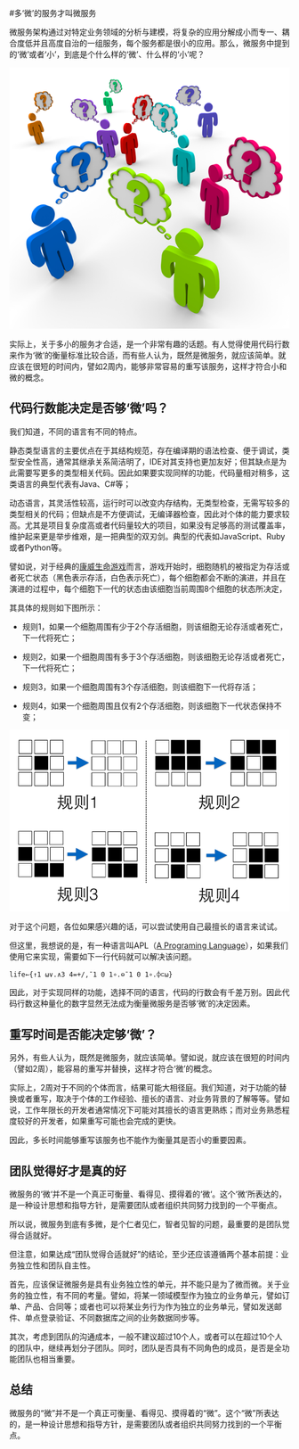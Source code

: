 #多‘微’的服务才叫微服务

微服务架构通过对特定业务领域的分析与建模，将复杂的应用分解成小而专一、耦合度低并且高度自治的一组服务，每个服务都是很小的应用。那么，微服务中提到的‘微’或者‘小’，到底是个什么样的‘微’、什么样的‘小’呢？

<img src="images/confuse-how-small-800-600.png" />

实际上，关于多小的服务才合适，是一个非常有趣的话题。有人觉得使用代码行数来作为‘微’的衡量标准比较合适，而有些人认为，既然是微服务，就应该简单。就应该在很短的时间内，譬如2周内，能够非常容易的重写该服务，这样才符合小和微的概念。

## 代码行数能决定是否够‘微’吗？

我们知道，不同的语言有不同的特点。

静态类型语言的主要优点在于其结构规范，存在编译期的语法检查、便于调试，类型安全性高，通常其继承关系简洁明了，IDE对其支持也更加友好；但其缺点是为此需要写更多的类型相关代码。因此如果要实现同样的功能，代码量相对稍多，这类语言的典型代表有Java、C#等；

动态语言，其灵活性较高，运行时可以改变内存结构，无类型检查，无需写较多的类型相关的代码；但缺点是不方便调试，无编译器检查，因此对个体的能力要求较高。尤其是项目复杂度高或者代码量较大的项目，如果没有足够高的测试覆盖率，维护起来更是举步维艰，是一把典型的双刃剑。典型的代表如JavaScript、Ruby或者Python等。

譬如说，对于经典的[康威生命游戏](http://zh.wikipedia.org/wiki/%E5%BA%B7%E5%A8%81%E7%94%9F%E5%91%BD%E6%B8%B8%E6%88%8F)而言，游戏开始时，细胞随机的被指定为存活或者死亡状态（黑色表示存活，白色表示死亡），每个细胞都会不断的演进，并且在演进的过程中，每个细胞下一代的状态由该细胞当前周围8个细胞的状态所决定，

其具体的规则如下图所示：

  * 规则1，如果一个细胞周围有少于2个存活细胞，则该细胞无论存活或者死亡，下一代将死亡；

  * 规则2，如果一个细胞周围有多于3个存活细胞，则该细胞无论存活或者死亡，下一代将死亡；

  * 规则3，如果一个细胞周围有3个存活细胞，则该细胞下一代将存活；

  * 规则4，如果一个细胞周围且仅有2个存活细胞，则该细胞下一代状态保持不变；

<img src="images/conwey-problem-description-800-600.png" />

对于这个问题，各位如果感兴趣的话，可以尝试使用自己最擅长的语言来试试。

但这里，我想说的是，有一种语言叫APL（[A Programing Language](http://en.wikipedia.org/wiki/APL_\(programming_language\))），如果我们使用它来实现，需要如下一行代码就可以解决该问题。

```
life←{↑1 ⍵∨.∧3 4=+/,¯1 0 1∘.⊖¯1 0 1∘.⌽⊂⍵}

```

因此，对于实现同样的功能，选择不同的语言，代码的行数会有千差万别。因此代码行数这种量化的数字显然无法成为衡量微服务是否够‘微’的决定因素。


## 重写时间是否能决定够‘微’？

另外，有些人认为，既然是微服务，就应该简单。譬如说，就应该在很短的时间内（譬如2周），能容易的重写并替换，这样才符合‘微’的概念。

实际上，2周对于不同的个体而言，结果可能大相径庭。我们知道，对于功能的替换或者重写，取决于个体的工作经验、擅长的语言、对业务背景的了解等等。譬如说，工作年限长的开发者通常情况下可能对其擅长的语言更熟练；而对业务熟悉程度较好的开发者，如果重写可能也会完成的更快。

因此，多长时间能够重写该服务也不能作为衡量其是否小的重要因素。

## 团队觉得好才是真的好

微服务的‘微‘并不是一个真正可衡量、看得见、摸得着的‘微‘。这个‘微‘所表达的，是一种设计思想和指导方针，是需要团队或者组织共同努力找到的一个平衡点。

所以说，微服务到底有多微，是个仁者见仁，智者见智的问题，最重要的是团队觉得合适就好。

但注意，如果达成“团队觉得合适就好”的结论，至少还应该遵循两个基本前提：业务独立性和团队自主性。

首先，应该保证微服务是具有业务独立性的单元，并不能只是为了微而微。关于业务的独立性，有不同的考量。譬如，将某一领域模型作为独立的业务单元，譬如订单、产品、合同等；或者也可以将某业务行为作为独立的业务单元，譬如发送邮件、单点登录验证、不同数据库之间的业务数据同步等。

其次，考虑到团队的沟通成本，一般不建议超过10个人，或者可以在超过10个人的团队中，继续再划分子团队。同时，团队是否具有不同角色的成员，是否是全功能团队也相当重要。

## 总结

微服务的“微”并不是一个真正可衡量、看得见、摸得着的“微”。这个“微”所表达的，是一种设计思想和指导方针，是需要团队或者组织共同努力找到的一个平衡点。